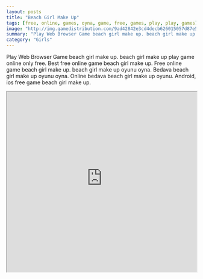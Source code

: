 ```yaml
---
layout: posts
title: "Beach Girl Make Up"
tags: [free, online, games, oyna, game, free, games, play, play, games]
image: "http://img.gamedistribution.com/9ad42842e3cd4decb626015057d87e56.jpg"
summary: "Play Web Browser Game beach girl make up. beach girl make up play game online only free. Best free online game beach girl make up. Free online game beach girl make up. beach girl make up oyunu oyna. Bedava beach girl make up oyunu oyna. Online bedava beach girl make up oyunu. Android, ios free game beach girl make up."
category: "Girls"
---
```


Play Web Browser Game beach girl make up. beach girl make up play game online only free. Best free online game beach girl make up. Free online game beach girl make up. beach girl make up oyunu oyna. Bedava beach girl make up oyunu oyna. Online bedava beach girl make up oyunu. Android, ios free game beach girl make up.

<iframe width="100%" height="480px;" src="http://flash.gamedistribution.com?game=9ad42842e3cd4decb626015057d87e56"></iframe>